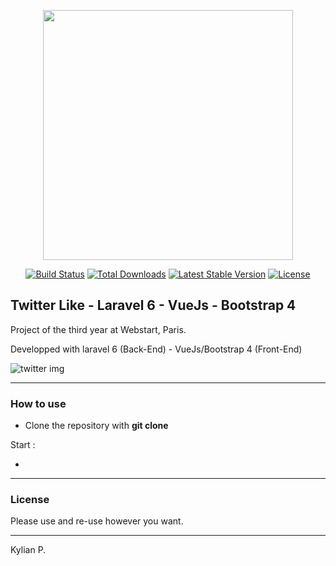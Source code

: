 <p align="center"><img src="https://res.cloudinary.com/dtfbvvkyp/image/upload/v1566331377/laravel-logolockup-cmyk-red.svg" width="400"></p>

<p align="center">
<a href="https://travis-ci.org/laravel/framework"><img src="https://travis-ci.org/laravel/framework.svg" alt="Build Status"></a>
<a href="https://packagist.org/packages/laravel/framework"><img src="https://poser.pugx.org/laravel/framework/d/total.svg" alt="Total Downloads"></a>
<a href="https://packagist.org/packages/laravel/framework"><img src="https://poser.pugx.org/laravel/framework/v/stable.svg" alt="Latest Stable Version"></a>
<a href="https://packagist.org/packages/laravel/framework"><img src="https://poser.pugx.org/laravel/framework/license.svg" alt="License"></a>
</p>

## Twitter Like - Laravel 6 - VueJs - Bootstrap 4
Project of the third year at Webstart, Paris.

Developped with laravel 6 (Back-End) - VueJs/Bootstrap 4 (Front-End)

![twitter img](http://img.kp-dev.fr/twitter-like.png) 

---

### How to use

- Clone the repository with __git clone__

Start :

- 

---

### License

Please use and re-use however you want.

---

Kylian P.
